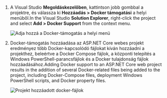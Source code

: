 1. <span data-ttu-id="2a5ae-101">A Visual Studio **Megoldáskezelőben**, kattintson jobb gombbal a projektre, és válassza ki **Hozzáadás > Docker támogatási** a helyi menüből.</span><span class="sxs-lookup"><span data-stu-id="2a5ae-101">In the Visual Studio **Solution Explorer**, right-click the project and select **Add > Docker Support** from the context menu.</span></span>
   
    ![Adja hozzá a Docker-támogatás a helyi menü](media/vs-azure-tools-docker-add-docker-support/docker-support-context-menu.png)
2. <span data-ttu-id="2a5ae-103">Docker-támogatás hozzáadása az ASP.NET Core webes projekt eredményez több Docker-kapcsolódó fájlokat kíván hozzáadni a projekthez, beleértve a Docker Compose fájlok, a központi telepítés a Windows PowerShell-parancsfájlok és a Docker tulajdonság fájlok hozzáadásához.</span><span class="sxs-lookup"><span data-stu-id="2a5ae-103">Adding Docker support to an ASP.NET Core web project results in the addition of several Docker-related files being added to the project, including Docker-Compose files, deployment Windows PowerShell scripts, and Docker property files.</span></span> 
   
    ![Projekt hozzáadott docker-fájlok](media/vs-azure-tools-docker-add-docker-support/docker-files-added.png)


